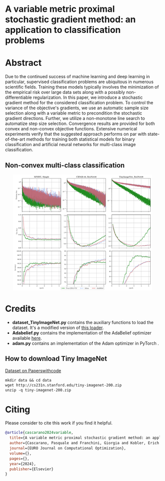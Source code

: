 # A variable metric proximal stochastic gradient method: an application to classification problems

# Abstract
Due to the continued success of machine learning and deep learning in particular, supervised classification problems are ubiquitous in numerous scientific fields.
Training these models typically involves the minimization of the empirical risk over large data sets along with a possibly non-differentiable regularization.
In this paper, we introduce a stochastic gradient method for the considered classification problem.
To control the variance of the objective's gradients, we use an automatic sample size selection along with a variable metric to precondition the stochastic gradient directions.
Further, we utilize a non-monotone line search to automatize step size selection.
Convergence results are provided for both convex and non-convex objective functions.
Extensive numerical experiments verify that the suggested approach performs on par with state-of-the-art methods for training both statistical models for binary classification and artificial neural networks for multi-class image classification.

## Non-convex multi-class classification
<p align="center">
<img src="images/results-nonconvex.png" width="90%"/>
</p>

# Credits
- **dataset_TinyImageNet.py** contains the auxiliary functions to load the dataset. It's a modified version of [this loader](https://github.com/pranavphoenix/TinyImageNetLoader/blob/main/tinyimagenetloader.py). 
- **Adabelief.py** contains the implementation of the AdaBelief optimizer available [here](https://github.com/juntang-zhuang/Adabelief-Optimizer).
- **adam.py** contains an implementation of the Adam optimizer in PyTorch .

## How to download Tiny ImageNet 
[Dataset on Paperswithcode](https://paperswithcode.com/dataset/tiny-imagenet)
```
mkdir data && cd data
wget http://cs231n.stanford.edu/tiny-imagenet-200.zip
unzip -q tiny-imagenet-200.zip
```

# Citing
Please consider to cite this work if you find it helpful.

```BibTex
@article{cascarano2024variable,
  title={A variable metric proximal stochastic gradient method: an application to classification problems},
  author={Cascarano, Pasquale and Franchini, Giorgia and Kobler, Erich and Porta, Federica and Sebastiani, Andrea},
  journal={EURO Journal on Computational Optimization},
  volume={},
  pages={},
  year={2024},
  publisher={Elsevier}
}

```
